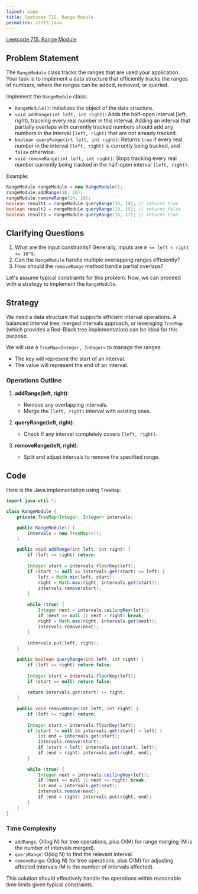 ```yaml
---
layout: page
title: leetcode 715. Range Module
permalink: /s715-java
---
```

[Leetcode 715. Range Module](https://algoadvance.github.io/algoadvance/l715)
## Problem Statement

The `RangeModule` class tracks the ranges that are used your application. Your task is to implement a data structure that efficiently tracks the ranges of numbers, where the ranges can be added, removed, or queried.

Implement the `RangeModule` class:

- `RangeModule()`: Initializes the object of the data structure.
- `void addRange(int left, int right)`: Adds the half-open interval [left, right), tracking every real number in this interval. Adding an interval that partially overlaps with currently tracked numbers should add any numbers in the interval `[left, right)` that are not already tracked.
- `boolean queryRange(int left, int right)`: Returns `true` if every real number in the interval `[left, right)` is currently being tracked, and `false` otherwise.
- `void removeRange(int left, int right)`: Stops tracking every real number currently being tracked in the half-open interval `[left, right)`.

Example:

```java
RangeModule rangeModule = new RangeModule();
rangeModule.addRange(10, 20);
rangeModule.removeRange(14, 16);
boolean result1 = rangeModule.queryRange(10, 14); // returns true
boolean result2 = rangeModule.queryRange(13, 15); // returns false
boolean result3 = rangeModule.queryRange(16, 17); // returns true
```

## Clarifying Questions

1. What are the input constraints? Generally, inputs are `0 <= left < right <= 10^9`.
2. Can the `RangeModule` handle multiple overlapping ranges efficiently?
3. How should the `removeRange` method handle partial overlaps?

Let's assume typical constraints for this problem. Now, we can proceed with a strategy to implement the `RangeModule`.

## Strategy

We need a data structure that supports efficient interval operations. A balanced interval tree, merged intervals approach, or leveraging `TreeMap` (which provides a Red-Black tree implementation) can be ideal for this purpose.

We will use a `TreeMap<Integer, Integer>` to manage the ranges:
- The key will represent the start of an interval.
- The value will represent the end of an interval.

### Operations Outline

1. **addRange(left, right)**:
    - Remove any overlapping intervals.
    - Merge the `[left, right)` interval with existing ones.

2. **queryRange(left, right)**:
    - Check if any interval completely covers `[left, right)`.

3. **removeRange(left, right)**:
    - Split and adjust intervals to remove the specified range.

## Code

Here is the Java implementation using `TreeMap`:

```java
import java.util.*;

class RangeModule {
    private TreeMap<Integer, Integer> intervals;

    public RangeModule() {
        intervals = new TreeMap<>();
    }

    public void addRange(int left, int right) {
        if (left >= right) return;
        
        Integer start = intervals.floorKey(left);
        if (start != null && intervals.get(start) >= left) {
            left = Math.min(left, start);
            right = Math.max(right, intervals.get(start));
            intervals.remove(start);
        }
    
        while (true) {
            Integer next = intervals.ceilingKey(left);
            if (next == null || next > right) break;
            right = Math.max(right, intervals.get(next));
            intervals.remove(next);
        }
        
        intervals.put(left, right);
    }

    public boolean queryRange(int left, int right) {
        if (left >= right) return false;
        
        Integer start = intervals.floorKey(left);
        if (start == null) return false;
        
        return intervals.get(start) >= right;
    }

    public void removeRange(int left, int right) {
        if (left >= right) return;
        
        Integer start = intervals.floorKey(left);
        if (start != null && intervals.get(start) > left) {
            int end = intervals.get(start);
            intervals.remove(start);
            if (start < left) intervals.put(start, left);
            if (end > right) intervals.put(right, end);
        }
    
        while (true) {
            Integer next = intervals.ceilingKey(left);
            if (next == null || next >= right) break;
            int end = intervals.get(next);
            intervals.remove(next);
            if (end > right) intervals.put(right, end);
        }
    }
}
```

### Time Complexity

- `addRange`: O(log N) for tree operations, plus O(M) for range merging (M is the number of intervals merged).
- `queryRange`: O(log N) to find the relevant interval.
- `removeRange`: O(log N) for tree operations, plus O(M) for adjusting affected intervals (M is the number of intervals affected).

This solution should effectively handle the operations within reasonable time limits given typical constraints.